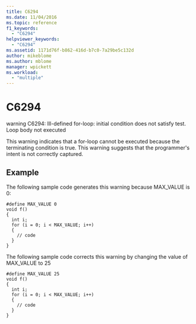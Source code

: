 ```yaml
---
title: C6294
ms.date: 11/04/2016
ms.topic: reference
f1_keywords:
  - "C6294"
helpviewer_keywords:
  - "C6294"
ms.assetid: 1171d76f-b862-416d-b7c0-7a29be5c132d
author: mikeblome
ms.author: mblome
manager: wpickett
ms.workload:
  - "multiple"
---
```

# C6294
warning C6294: Ill-defined for-loop: initial condition does not satisfy test. Loop body not executed

 This warning indicates that a for-loop cannot be executed  because the terminating condition is true. This warning suggests that the programmer's intent is not correctly captured.

## Example
 The following sample code generates this warning because MAX_VALUE is 0:

```
#define MAX_VALUE 0
void f()
{
  int i;
  for (i = 0; i < MAX_VALUE; i++)
  {
    // code
  }
}
```

 The following sample code corrects this warning by changing the value of MAX_VALUE to 25

```
#define MAX_VALUE 25
void f()
{
  int i;
  for (i = 0; i < MAX_VALUE; i++)
  {
    // code
  }
}
```